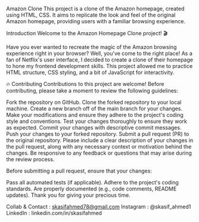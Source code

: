 Amazon Clone
This project is a clone of the Amazon homepage, created using HTML, CSS. It aims to replicate the look and feel of the original Amazon homepage, providing users with a familiar browsing experience.

Introduction
Welcome to the Amazon Homepage Clone project! 🎬

Have you ever wanted to recreate the magic of the Amazon browsing experience right in your browser? Well, you've come to the right place! As a fan of Netflix's user interface, I decided to create a clone of their homepage to hone my frontend development skills. This project allowed me to practice HTML structure, CSS styling, and a bit of JavaScript for interactivity.

🔥 Contributing
Contributions to this project are welcome! Before contributing, please take a moment to review the following guidelines:

Fork the repository on GitHub.
Clone the forked repository to your local machine.
Create a new branch off of the main branch for your changes.
Make your modifications and ensure they adhere to the project's coding style and conventions.
Test your changes thoroughly to ensure they work as expected.
Commit your changes with descriptive commit messages.
Push your changes to your forked repository.
Submit a pull request (PR) to the original repository.
Please include a clear description of your changes in the pull request, along with any necessary context or motivation behind the changes. Be responsive to any feedback or questions that may arise during the review process.

Before submitting a pull request, ensure that your changes:

Pass all automated tests (if applicable).
Adhere to the project's coding standards.
Are properly documented (e.g., code comments, README updates).
Thank you for giving your precious time.

Collab & Contact : skasifahmed78@gmail.com
Instagram : @skasif_ahmed1
LinkedIn : linkedin.com/in/skasifahmed
